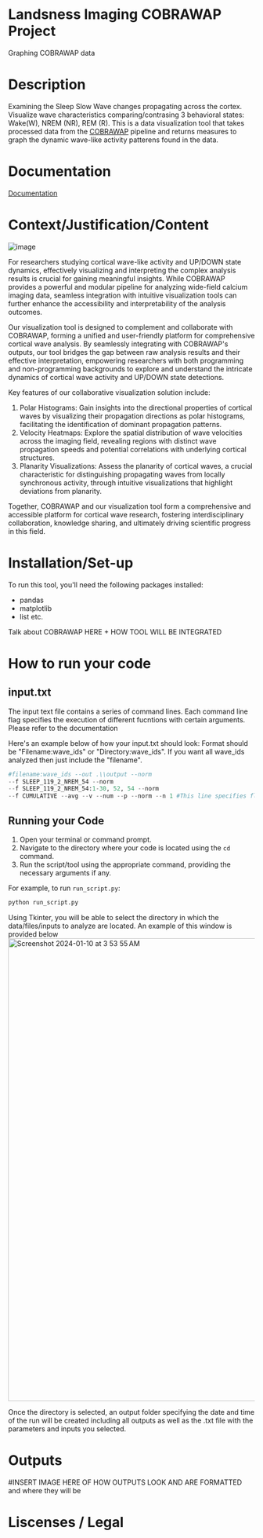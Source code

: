 # Landsness Imaging COBRAWAP Project
Graphing COBRAWAP data

# Description
Examining the Sleep Slow Wave changes propagating across the cortex. Visualize wave characteristics comparing/contrasing 3 behavioral states: Wake(W), NREM (NR), REM (R). This is a data visualization tool that takes processed data from the  [COBRAWAP](https://github.com/NeuralEnsemble/cobrawap) pipeline and returns measures to graph the dynamic wave-like activity patterens found in the data. 

# Documentation
[Documentation](https://github.com/cilantroxiao/landsness_imaging/blob/aly_code/documentation.md)


# Context/Justification/Content
![image](https://github.com/cilantroxiao/landsness_imaging/assets/79768734/ac2bddd8-be7e-4c60-9b1d-e136ead08ff6)

For researchers studying cortical wave-like activity and UP/DOWN state dynamics, effectively visualizing and interpreting the complex analysis results is crucial for gaining meaningful insights. While COBRAWAP provides a powerful and modular pipeline for analyzing wide-field calcium imaging data, seamless integration with intuitive visualization tools can further enhance the accessibility and interpretability of the analysis outcomes.

Our visualization tool is designed to complement and collaborate with COBRAWAP, forming a unified and user-friendly platform for comprehensive cortical wave analysis. By seamlessly integrating with COBRAWAP's outputs, our tool bridges the gap between raw analysis results and their effective interpretation, empowering researchers with both programming and non-programming backgrounds to explore and understand the intricate dynamics of cortical wave activity and UP/DOWN state detections.

Key features of our collaborative visualization solution include:

1. Polar Histograms: Gain insights into the directional properties of cortical waves by visualizing their propagation directions as polar histograms, facilitating the identification of dominant propagation patterns.
2. Velocity Heatmaps: Explore the spatial distribution of wave velocities across the imaging field, revealing regions with distinct wave propagation speeds and potential correlations with underlying cortical structures.
3. Planarity Visualizations: Assess the planarity of cortical waves, a crucial characteristic for distinguishing propagating waves from locally synchronous activity, through intuitive visualizations that highlight deviations from planarity.

Together, COBRAWAP and our visualization tool form a comprehensive and accessible platform for cortical wave research, fostering interdisciplinary collaboration, knowledge sharing, and ultimately driving scientific progress in this field.

# Installation/Set-up
To run this tool, you'll need the following packages installed: 

- pandas
- matplotlib
- list etc.

Talk about COBRAWAP HERE + HOW TOOL WILL BE INTEGRATED

# How to run your code

## input.txt

The input text file contains a series of command lines. Each command line flag specifies the execution of different fucntions with certain arguments. Please refer to the documentation
  
Here's an example below of how your input.txt should look:
Format should be "Filename:wave_ids" or "Directory:wave_ids". If you want all wave_ids analyzed then just include the "filename".

```python
#filename:wave_ids --out .\\output --norm
--f SLEEP_119_2_NREM_54 --norm
--f SLEEP_119_2_NREM_54:1-30, 52, 54 --norm
--f CUMULATIVE --avg --v --num --p --norm --n 1 #This line specifies flags to run Step2.py.
```

## Running your Code
1. Open your terminal or command prompt.
2. Navigate to the directory where your code is located using the `cd` command.
3. Run the script/tool using the appropriate command, providing the necessary arguments if any.

For example, to run `run_script.py`:

```bash
python run_script.py
```
Using Tkinter, you will be able to select the directory in which the data/files/inputs to analyze are located. An example of this window is provided below
<img width="943" alt="Screenshot 2024-01-10 at 3 53 55 AM" src="https://github.com/cilantroxiao/landsness_imaging/assets/79768734/89df1800-8696-4182-af45-cce4a2eebf93">

Once the directory is selected, an output folder specifying the date and time of the run will be created including all outputs as well as the .txt file with the parameters and inputs you selected.


# Outputs
#INSERT IMAGE HERE OF HOW OUTPUTS LOOK AND ARE FORMATTED and where they will be



# Liscenses / Legal



